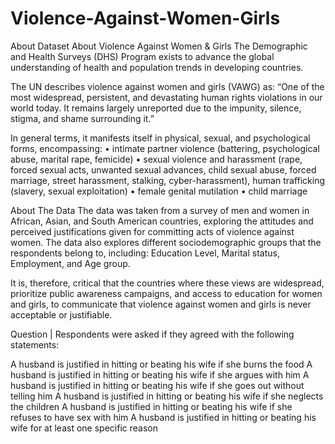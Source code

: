# Violence-Against-Women-Girls

About Dataset
About Violence Against Women & Girls
The Demographic and Health Surveys (DHS) Program exists to advance the global
understanding of health and population trends in developing countries.

The UN describes violence against women and girls (VAWG) as: “One of the most widespread,
persistent, and devastating human rights violations in our world today. It remains largely
unreported due to the impunity, silence, stigma, and shame surrounding it.”

In general terms, it manifests itself in physical, sexual, and psychological forms, encompassing:
• intimate partner violence (battering, psychological abuse, marital rape, femicide)
• sexual violence and harassment (rape, forced sexual acts, unwanted sexual advances,
child sexual abuse, forced marriage, street harassment, stalking, cyber-harassment),
human trafficking (slavery, sexual exploitation)
• female genital mutilation
• child marriage

About The Data
The data was taken from a survey of men and women in African, Asian, and South American countries, exploring the attitudes and perceived justifications given for committing acts of violence against women. The data also explores different sociodemographic groups that the respondents belong to, including: Education Level, Marital status, Employment, and Age group.

It is, therefore, critical that the countries where these views are widespread, prioritize public
awareness campaigns, and access to education for women and girls, to communicate that
violence against women and girls is never acceptable or justifiable.

Question | Respondents were asked if they agreed with the following statements:

A husband is justified in hitting or beating his wife if she burns the food
A husband is justified in hitting or beating his wife if she argues with him
A husband is justified in hitting or beating his wife if she goes out without telling him
A husband is justified in hitting or beating his wife if she neglects the children
A husband is justified in hitting or beating his wife if she refuses to have sex with him
A husband is justified in hitting or beating his wife for at least one specific reason

